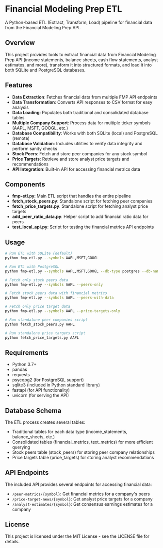 # Financial Modeling Prep ETL

A Python-based ETL (Extract, Transform, Load) pipeline for financial data from the Financial Modeling Prep API.

## Overview

This project provides tools to extract financial data from Financial Modeling Prep API (income statements, balance sheets, cash flow statements, analyst estimates, and more), transform it into structured formats, and load it into both SQLite and PostgreSQL databases.

## Features

- **Data Extraction**: Fetches financial data from multiple FMP API endpoints
- **Data Transformation**: Converts API responses to CSV format for easy analysis
- **Data Loading**: Populates both traditional and consolidated database tables
- **Multiple Company Support**: Process data for multiple ticker symbols (AAPL, MSFT, GOOGL, etc.)
- **Database Compatibility**: Works with both SQLite (local) and PostgreSQL (remote)
- **Database Validation**: Includes utilities to verify data integrity and perform sanity checks
- **Stock Peers**: Fetch and store peer companies for any stock symbol
- **Price Targets**: Retrieve and store analyst price targets and recommendations
- **API Integration**: Built-in API for accessing financial metrics data

## Components

- **fmp-etl.py**: Main ETL script that handles the entire pipeline
- **fetch_stock_peers.py**: Standalone script for fetching peer companies
- **fetch_price_targets.py**: Standalone script for fetching analyst price targets
- **add_peer_ratio_data.py**: Helper script to add financial ratio data for peers
- **test_local_api.py**: Script for testing the financial metrics API endpoints

## Usage

```bash
# Run ETL with SQLite (default)
python fmp-etl.py --symbols AAPL,MSFT,GOOGL

# Run ETL with PostgreSQL
python fmp-etl.py --symbols AAPL,MSFT,GOOGL --db-type postgres --db-name finmetrics

# Fetch only stock peers data
python fmp-etl.py --symbols AAPL --peers-only

# Fetch stock peers data with financial metrics
python fmp-etl.py --symbols AAPL --peers-with-data

# Fetch only price target data
python fmp-etl.py --symbols AAPL --price-targets-only

# Run standalone peer companies script
python fetch_stock_peers.py AAPL

# Run standalone price targets script
python fetch_price_targets.py AAPL
```

## Requirements

- Python 3.7+
- pandas
- requests
- psycopg2 (for PostgreSQL support)
- sqlite3 (included in Python standard library)
- fastapi (for API functionality)
- uvicorn (for serving the API)

## Database Schema

The ETL process creates several tables:
- Traditional tables for each data type (income_statements, balance_sheets, etc.)
- Consolidated tables (financial_metrics, text_metrics) for more efficient querying
- Stock peers table (stock_peers) for storing peer company relationships
- Price targets table (price_targets) for storing analyst recommendations

## API Endpoints

The included API provides several endpoints for accessing financial data:
- `/peer-metrics/{symbol}`: Get financial metrics for a company's peers
- `/price-target-news/{symbol}`: Get analyst price targets for a company
- `/analyst-estimates/{symbol}`: Get consensus earnings estimates for a company

## License

This project is licensed under the MIT License - see the LICENSE file for details. 